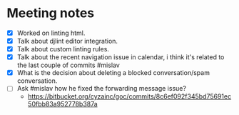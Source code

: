 
# Meeting notes

- [x] Worked on linting html.
- [x] Talk about djlint editor integration.
- [x] Talk about custom linting rules.
- [x] Talk about the recent navigation issue in calendar, i think it's related to the last couple of commits #mislav
- [x] What is the decision about deleting a blocked conversation/spam conversation.
- [ ] Ask #mislav how he fixed the forwarding message issue?
	- https://bitbucket.org/cyzainc/goc/commits/8c6ef092f345bd75691ec50fbb83a952778b387a
